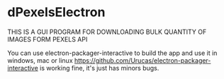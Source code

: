 # dPexelsElectron
THIS IS A GUI PROGRAM FOR DOWNLOADING BULK QUANTITY OF IMAGES FORM PEXELS API

You can use electron-packager-interactive to build the app and use it in windows, mac or linux https://github.com/Urucas/electron-packager-interactive is working fine, it's just has minors bugs.
